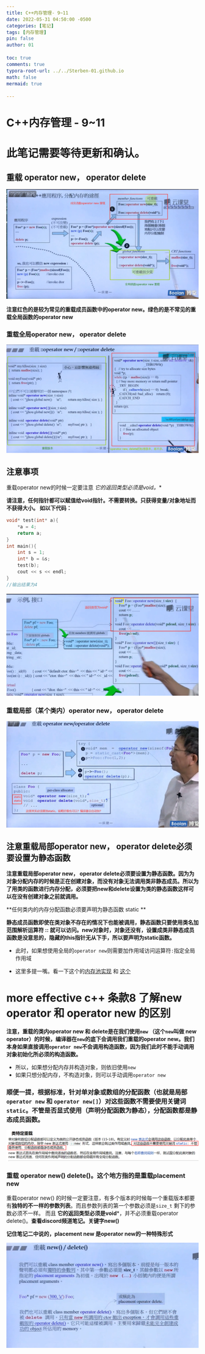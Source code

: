 ```yaml
---
title: C++内存管理- 9~11 
date: 2022-05-31 04:50:00 -0500
categories: [笔记]
tags: [内存管理]
pin: false
author: 01

toc: true
comments: true
typora-root-url: ../../Sterben-01.github.io
math: false
mermaid: true

---
```


# C++内存管理 - 9~11

# 此笔记需要等待更新和确认。

## 重载 operator new， operator delete

![微信图片_20220531035654](/assets/blog_res/2022-05-31-memory3.assets/%E5%BE%AE%E4%BF%A1%E5%9B%BE%E7%89%87_20220531035654.png)

**注意红色的是较为常见的重载成员函数中的operator new。绿色的是不常见的重载全局函数的operator new**



### 重载全局operator new， operator delete

![微信图片_20220531040706](/assets/blog_res/2022-05-31-memory3.assets/%E5%BE%AE%E4%BF%A1%E5%9B%BE%E7%89%87_20220531040706.png)







## 注意事项

重载operator new的时候一定要注意 **它的返回类型必须是void*。**

**请注意，任何指针都可以赋值给void指针。不需要转换。只获得变量/对象地址而不获得大小。 如以下代码：**

```c++
void* test(int* a){
    *a = 4;
    return a;
}
int main(){
    int s = 1;
    int* b = &s;
    test(b);
    cout << s << endl;
}
//输出结果为4
```

![QQ截图20220531044057](/assets/blog_res/2022-05-31-memory3.assets/QQ%E6%88%AA%E5%9B%BE20220531044057-16539902288687.png)







### 重载局部（某个类内）operator new， operator delete

![QQ截图20220531041338](/assets/blog_res/2022-05-31-memory3.assets/QQ%E6%88%AA%E5%9B%BE20220531041338.png)



## 注意重载局部operator new， operator delete必须要设置为静态函数

**注意重载局部operator new， operator delete必须要设置为静态函数。因为为对象分配内存的时候是正在创建对象，而没有对象无法调用类非静态成员。所以为了用类的函数进行内存分配，必须要把new和delete设置为类的静态函数这样可以在没有创建对象之前就调用。**

**任何类内的内存分配函数必须要声明为静态函数 static **

**静态成员函数即使在类对象不存在的情况下也能被调用，静态函数只要使用类名加范围解析运算符 :: 就可以访问。new对象时，对象还没有，设置成类非静态成员函数是没意思的，隐藏的this指针无从下手，所以要声明为static函数。**

- 此时，如果想使用全局的`operator new`则需要加作用域访问运算符`:`指定全局作用域

- 这里多提一嘴。看一下这个的[内存池实现](https://blog.csdn.net/K346K346/article/details/49538975) 和 [这个](https://blog.csdn.net/baidu_41388533/article/details/105648119)





# more effective c++ 条款8 了解new operator 和 operator new 的区别

**注意，重载的类内operator new 和 delete是在我们使用`new` （这个`new`叫做 new operator）的时候，编译器在`new`的底下会调用我们重载的operator new。我们本身如果直接调用`operator new`不会调用构造函数，因为我们此时不能手动调用对象初始化所必须的构造函数。**

- 所以，如果想分配内存并构造对象，则依旧使用`new`
- 如果只想分配内存，不构造对象，则可以手动调用`operator new`



### **顺便一提，根据标准，针对单对象或数组的分配函数（也就是局部`operator new` 和 `operator new[]`）对这些函数不需要使用关键词 `static`。不管是否显式使用（声明分配函数为静态），分配函数都是静态成员函数。**

![QQ截图20221217071624](/assets/blog_res/2022-05-31-memory3.assets/QQ%E6%88%AA%E5%9B%BE20221217071624.png)


### 重载 operator new() delete()。这个地方指的是重载placement new

重载operator new() 的时候一定要注意，有多个版本的时候每一个重载版本都要有**独特的不一样的参数列表**。而且参数列表的第一个参数必须是`size_t` 剩下的参数必须不一样。 而且 **它的返回类型必须是void***，并不必须重载operator delete()。**查看discord频道笔记。关键字new()**

**记住笔记二中说的，placement new 是operator new的一种特殊形式**

![QQ截图20220531042442](/assets/blog_res/2022-05-31-memory3.assets/QQ%E6%88%AA%E5%9B%BE20220531042442.png)

